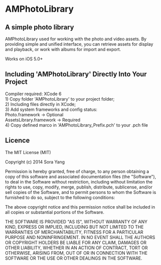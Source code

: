 # AMPhotoLibrary

## A simple photo library

AMPhotoLibrary used for working with the photo and video assets. By providing simple and unified interface, you can retrieve assets for display and playback, or work with albums for import and export.

Works on iOS 5.0+

## Including 'AMPhotoLibrary' Directly Into Your Project

Compiler required: XCode 6
<br/>1) Copy folder 'AMPhotoLibrary' to your project folder;
<br/>2) Including files directly in XCode;
<br/>3) Add system frameworks and config status: 
<br/>        Photo.framework -> Optional
<br/>        AssetsLibrary.framework -> Required
<br/>4) Copy defined marco in 'AMPhotoLibrary_Prefix.pch' to your .pch file

## Licence

The MIT License (MIT)

Copyright (c) 2014 Sora Yang

Permission is hereby granted, free of charge, to any person obtaining a copy
of this software and associated documentation files (the "Software"), to deal
in the Software without restriction, including without limitation the rights
to use, copy, modify, merge, publish, distribute, sublicense, and/or sell
copies of the Software, and to permit persons to whom the Software is
furnished to do so, subject to the following conditions:

The above copyright notice and this permission notice shall be included in all
copies or substantial portions of the Software.

THE SOFTWARE IS PROVIDED "AS IS", WITHOUT WARRANTY OF ANY KIND, EXPRESS OR
IMPLIED, INCLUDING BUT NOT LIMITED TO THE WARRANTIES OF MERCHANTABILITY,
FITNESS FOR A PARTICULAR PURPOSE AND NONINFRINGEMENT. IN NO EVENT SHALL THE
AUTHORS OR COPYRIGHT HOLDERS BE LIABLE FOR ANY CLAIM, DAMAGES OR OTHER
LIABILITY, WHETHER IN AN ACTION OF CONTRACT, TORT OR OTHERWISE, ARISING FROM,
OUT OF OR IN CONNECTION WITH THE SOFTWARE OR THE USE OR OTHER DEALINGS IN THE
SOFTWARE.
